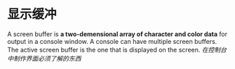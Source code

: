 # 显示缓冲
A screen buffer is **a two-demensional array of character and color data** for output in a console window. A console can have multiple screen buffers. The active screen buffer is the one that is displayed on the screen.
*在控制台中制作界面必须了解的东西*